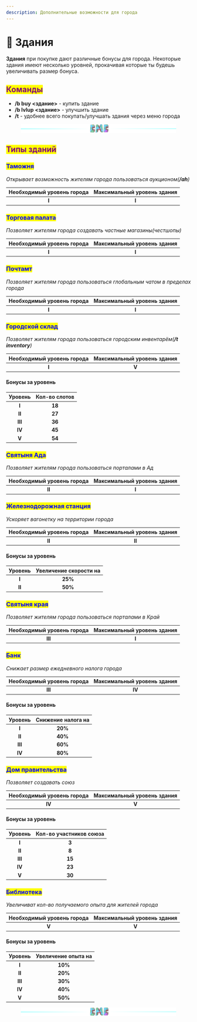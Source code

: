 ```yaml
---
description: Дополнительные возможности для города
---
```


# 🏫 Здания

**Здания** при покупке дают различные бонусы для города. Некоторые здания имеют несколько уровней, прокачивая которые ты будешь увеличивать размер бонуса.

## <mark style="color:purple;">Команды</mark>

* **/b buy <здание>** - купить здание
* **/b lvlup <здание>** - улучшить здание
* **/t** - удобнее всего покупать/улучшать здания через меню города

<figure><img src="../.gitbook/assets/gitlab_hr7.svg" alt=""><figcaption></figcaption></figure>

## <mark style="color:purple;">Типы зданий</mark>

### <mark style="color:blue;">Таможня</mark>

_Открывает возможность жителям города пользоваться аукционом(**/ah**)_

| Необходимый уровень города | Максимальный уровень здания |
| :------------------------: | :-------------------------: |
|            **I**           |            **I**            |

### <mark style="color:blue;">Торговая палата</mark>

_Позволяет жителям города создавать частные магазины(честшопы)_

| Необходимый уровень города | Максимальный уровень здания |
| :------------------------: | :-------------------------: |
|            **I**           |            **I**            |

### <mark style="color:blue;">Почтамт</mark>

_Позволяет жителям города пользоваться глобальным чатом в пределах города_

| Необходимый уровень города | Максимальный уровень здания |
| :------------------------: | :-------------------------: |
|            **I**           |            **I**            |

### <mark style="color:blue;">Городской склад</mark>

_Позволяет жителям города пользоваться городским инвентарём(**/t inventory**)_

| Необходимый уровень города | Максимальный уровень здания |
| :------------------------: | :-------------------------: |
|            **I**           |            **V**            |

#### Бонусы за уровень

| Уровень | Кол-во слотов |
| :-----: | :-----------: |
|  **I**  |     **18**    |
|  **II** |     **27**    |
| **III** |     **36**    |
|  **IV** |     **45**    |
|  **V**  |     **54**    |

### <mark style="color:blue;">Святыня Ада</mark>

_Позволяет жителям города пользоваться порталами в Ад_

| Необходимый уровень города | Максимальный уровень здания |
| :------------------------: | :-------------------------: |
|           **II**           |            **I**            |

### <mark style="color:blue;">Железнодорожная станция</mark>

_Ускоряет вагонетку на территории города_

| Необходимый уровень города | Максимальный уровень здания |
| :------------------------: | :-------------------------: |
|           **II**           |            **II**           |

#### Бонусы за уровень

| Уровень | Увеличение скорости на |
| :-----: | :--------------------: |
|  **I**  |         **25%**        |
|  **II** |         **50%**        |

### <mark style="color:blue;">Святыня края</mark>

_Позволяет жителям города пользоваться порталами в Край_

| Необходимый уровень города | Максимальный уровень здания |
| :------------------------: | :-------------------------: |
|           **III**          |            **I**            |

### <mark style="color:blue;">Банк</mark>

_Снижает размер ежедневного налога города_

| Необходимый уровень города | Максимальный уровень здания |
| :------------------------: | :-------------------------: |
|           **III**          |            **IV**           |

#### Бонусы за уровень

| Уровень | Снижение налога на |
| :-----: | :----------------: |
|  **I**  |       **20%**      |
|  **II** |       **40%**      |
| **III** |       **60%**      |
|  **IV** |       **80%**      |

### <mark style="color:blue;">Дом правительства</mark>

_Позволяет создавать союз_

| Необходимый уровень города | Максимальный уровень здания |
| :------------------------: | :-------------------------: |
|           **IV**           |            **V**            |

#### Бонусы за уровень

| Уровень | Кол-во участников союза |
| :-----: | :---------------------: |
|  **I**  |          **3**          |
|  **II** |          **8**          |
| **III** |          **15**         |
|  **IV** |          **23**         |
|  **V**  |          **30**         |

### <mark style="color:blue;">Библиотека</mark>

_Увеличиват кол-во получаемого опыта для жителей города_

| Необходимый уровень города | Максимальный уровень здания |
| :------------------------: | :-------------------------: |
|            **V**           |            **V**            |

#### Бонусы за уровень

| Уровень | Увеличение опыта на |
| :-----: | :-----------------: |
|  **I**  |       **10%**       |
|  **II** |       **20%**       |
| **III** |       **30%**       |
|  **IV** |       **40%**       |
|  **V**  |       **50%**       |

<figure><img src="../.gitbook/assets/gitlab_hr7.svg" alt=""><figcaption></figcaption></figure>
